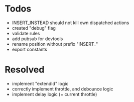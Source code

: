 
# Todos

- INSERT_INSTEAD should not kill own dispatched actions
- created "debug" flag
- validate rules
- add pubsub for devtools
- rename position without prefix "INSERT_"
- export constants

# Resolved

- implement "extendId" logic
- correctly implement throttle, and debounce logic
- implement delay logic (= current throttle)